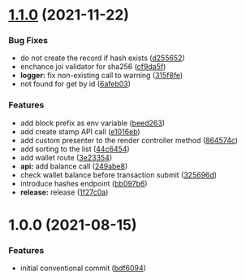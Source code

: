 # [1.1.0](https://github.com/gridcat/grc-stamp/compare/v1.0.0...v1.1.0) (2021-11-22)


### Bug Fixes

* do not create the record if hash exists ([d255652](https://github.com/gridcat/grc-stamp/commit/d255652dda7bb53073855a90f91d21ed07720a9e))
* enchance joi validator for sha256 ([cf9da5f](https://github.com/gridcat/grc-stamp/commit/cf9da5fdb0a9b221ef34da22f0f66667ac1a4a50))
* **logger:** fix non-existing call to warning ([315f8fe](https://github.com/gridcat/grc-stamp/commit/315f8fe43175541fe28bbb8cbc6210b67a7d9521))
* not found for get by id ([6afeb03](https://github.com/gridcat/grc-stamp/commit/6afeb033da42eb814d39411077015449345ddf40))


### Features

* add block prefix as env variable ([beed263](https://github.com/gridcat/grc-stamp/commit/beed263f6d541c11819886ce964355df1f7f2d78))
* add create stamp API call ([e1016eb](https://github.com/gridcat/grc-stamp/commit/e1016eb74167f47d740b52a852a618a1a124c21c))
* add custom presenter to the render controller method ([864574c](https://github.com/gridcat/grc-stamp/commit/864574c0ca07197d15965fa85ad536aea5b91ca9))
* add sorting to the list ([44c6454](https://github.com/gridcat/grc-stamp/commit/44c6454cf66f445fbadfef7e086f4aeb0a2e4ee5))
* add wallet route ([3e23354](https://github.com/gridcat/grc-stamp/commit/3e23354c81c20c47aa9dc06f215e2be4385fd355))
* **api:** add balance call ([249abe8](https://github.com/gridcat/grc-stamp/commit/249abe81f3755eed545b433ea763136df5dc9781))
* check wallet balance before transaction submit ([325696d](https://github.com/gridcat/grc-stamp/commit/325696d782c8d5b474b202b05089624f0156724c))
* introduce hashes endpoint ([bb097b6](https://github.com/gridcat/grc-stamp/commit/bb097b6422cffa5d50a8336ec8ec1d9a4e8c1534))
* **release:** release ([1f27c0a](https://github.com/gridcat/grc-stamp/commit/1f27c0a5a5147f53bdbdba6733d834b37067374c))

# 1.0.0 (2021-08-15)


### Features

* initial conventional commit ([bdf6094](https://github.com/gridcat/grc-stamp/commit/bdf6094dd77e5af2331fc859883632b16407f6ae))
